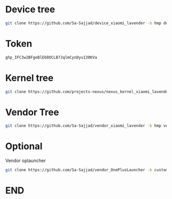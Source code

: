 # Device tree

```bash
git clone https://github.com/Sa-Sajjad/device_xiaomi_lavender -b hmp device/xiaomi/lavender
```


# Token

```bash
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
```

# Kernel tree

```bash
git clone https://github.com/projects-nexus/nexus_kernel_xiaomi_lavender -b hmp-caf kernel/xiaomi/lavender
```

# Vendor Tree

```bash
git clone https://github.com/Sa-Sajjad/vendor_xiaomi_lavender -b hmp vendor/xiaomi/lavender
```


# Optional

Vendor oplauncher
```bash
git clone https://github.com/Sa-Sajjad/vendor_OnePlusLauncher -b customized-version vendor/oplauncher
```


# END

